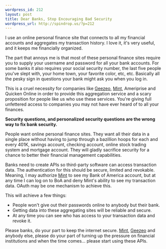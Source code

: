 ```yaml
--- 
wordpress_id: 212
layout: post
title: Dear Banks, Stop Encouraging Bad Security
wordpress_url: http://spindrop.us/?p=212
---
```

[m]: http://mint.com/
[g]: http://geezeo.com/

I use an online personal finance site that connects to all my financial accounts and aggregates my transaction history.  I love it, it's very useful, and it keeps me financially organized.

The part that annoys me is that most of these personal finance sites require you to supply your username and password for all your bank accounts.  For some banks it also requires your social security number, the last five people you've slept with, your home town, your favorite color, etc, etc.  Basically all the pesky sign in questions your bank might ask you when you log in.

This is a cruel necessity for companies like [Geezeo][g], [Mint][m], Ameriprise and Quicken Online in order to provide this aggregation service and a scary proposition for people like us who use these services.  You're giving full unfettered access to companies you may not have ever heard of to all your finances.

**Security questions, and personalized security questions are the wrong way to fix bank security.**

<!--more-->
People want online personal finance sites.  They want all their data in a single place without having to jump through a bazillion hoops for each and every 401K, savings account, checking account, online stock trading system and mortgage account.  They will gladly sacrifice security for a chance to better their financial management capabilities.

Banks need to create APIs so third-party software can access transaction data.  The authentication for this should be secure, limited and revokable.  Meaning, I may authorize [Mint][m] to see my Bank of America account, but at any time I can log on to BoA and deny Mint's ability to see my transaction data.  OAuth may be one mechanism to achieve this.

This will achieve a few things:
* People won't give out their passwords online to anybody but their bank.
* Getting data into these aggregating sites will be reliable and secure.
* At any time you can see who has access to your transaction data and revoke it.

Please banks, do your part to keep the internet secure.  [Mint][m], [Geezeo][g] and anybody else, please do your part of turning up the pressure on financial institutions and when the time comes... please start using these APIs.
